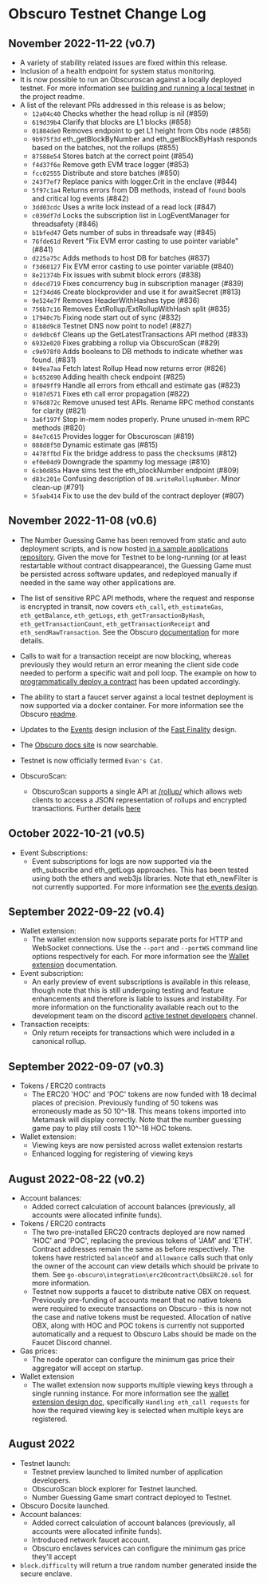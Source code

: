 ---
---
# Obscuro Testnet Change Log

## November 2022-11-22 (v0.7)
  * A variety of stability related issues are fixed within this release. 
  * Inclusion of a health endpoint for system status monitoring. 
  * It is now possible to run an Obscuroscan against a locally deployed testnet. For more information see 
    [building and running a local testnet](https://github.com/obscuronet/go-obscuro/blob/main/README.md#building-and-running-a-local-testnet) 
    in the project readme.
  * A list of the relevant PRs addressed in this release is as below;
    * `12a04c40` Checks whether the head rollup is nil (#859)
    * `619d39b4` Clarify that blocks are L1 blocks (#858)
    * `01884de0` Removes endpoint to get L1 height from Obs node (#856)
    * `9b975f3d` eth_getBlockByNumber and eth_getBlockByHash responds based on the batches, not the rollups (#855)
    * `87588e54` Stores batch at the correct point (#854)
    * `f4d37f6e` Remove geth EVM trace logger (#853)
    * `fcc02555` Distribute and store batches (#850)
    * `243f7ef7` Replace panics with logger.Crit in the enclave (#844)
    * `5f97c1a4` Returns errors from DB methods, instead of `found` bools and critical log events (#842)
    * `3dd03cdc` Uses a write lock instead of a read lock (#847)
    * `c039df7d` Locks the subscription list in LogEventManager for threadsafety (#846)
    * `b1bfed47` Gets number of subs in threadsafe way (#845)
    * `76fde61d` Revert "Fix EVM error casting to use pointer variable" (#841)
    * `d225a75c` Adds methods to host DB for batches (#837)
    * `f3d60127` Fix EVM error casting to use pointer variable (#840)
    * `8e21374b` Fix issues with submit block errors (#838)
    * `ddecd719` Fixes concurrency bug in subscription manager (#839)
    * `12f34d46` Create blockprovider and use it for awaitSecret (#813)
    * `9e524e7f` Removes HeaderWithHashes type (#836)
    * `756b7c16` Removes ExtRollup/ExtRollupWithHash split (#835)
    * `17940c7b` Fixing node start out of sync (#832)
    * `81b8d9c8` Testnet DNS now point to node1 (#827)
    * `de9dbc6f` Cleans up the GetLatestTransactions API method (#833)
    * `6932e020` Fixes grabbing a rollup via ObscuroScan (#829)
    * `c9e978f0` Adds booleans to DB methods to indicate whether was found. (#831)
    * `849ea7aa` Fetch latest Rollup Head now returns error (#826)
    * `bc652690` Adding health check endpoint (#825)
    * `8f049ff9` Handle all errors from ethcall and estimate gas (#823)
    * `9107d571` Fixes eth call error propagation (#822)
    * `976d872c` Remove unused test APIs. Rename RPC method constants for clarity (#821)
    * `3a6f197f` Stop in-mem nodes properly. Prune unused in-mem RPC methods (#820)
    * `84e7c615` Provides logger for Obscuroscan (#819)
    * `088d8f50` Dynamic estimate gas (#815)
    * `4478ffbd` Fix the bridge address to pass the checksums (#812)
    * `ef0e04d9` Downgrade the spammy log message (#810)
    * `6cb0d85a` Have sims test the eth_blockNumber endpoint (#809)
    * `d83c201e` Confusing description of `DB.writeRollupNumber`. Minor clean-up (#791)
    * `5faab414` Fix to use the dev build of the contract deployer (#807)


## November 2022-11-08 (v0.6)
  * The Number Guessing Game has been removed from static and auto deployment scripts, and is now hosted 
    [in a sample applications repository](https://github.com/obscuronet/sample-applications). Given the move for 
    Testnet to be long-running (or at least restartable without contract disappearance), the Guessing Game must be 
    persisted across software updates, and redeployed manually if needed in the same way other applications are.
  * The list of sensitive RPC API methods, where the request and response is encrypted in transit, now covers 
    `eth_call`, `eth_estimateGas`, `eth_getBalance`, `eth_getLogs`, `eth_getTransactionByHash`, `eth_getTransactionCount`, 
    `eth_getTransactionReceipt` and `eth_sendRawTransaction`. See the Obscuro
    [documentation](https://docs.obscu.ro/api/sensitive-apis/) for more details. 
  * Calls to wait for a transaction receipt are now blocking, whereas previously they would return an error meaning the
    client side code needed to perform a specific wait and poll loop. The example on how to [programmatically deploy
    a contract](https://docs.obscu.ro/testnet/deploying-a-smart-contract-programmatically/) has been updated accordingly.
  * The ability to start a faucet server against a local testnet deployment is now supported via a docker 
    container. For more information see the Obscuro 
    [readme](https://github.com/obscuronet/go-obscuro#building-and-running-a-local-faucet).
  * Updates to the [Events](https://github.com/obscuronet/go-obscuro/blob/main/design/Events_design.md) design 
    inclusion of the [Fast Finality](https://github.com/obscuronet/go-obscuro/blob/main/design/fast_finality.md) design.
  * The [Obscuro docs site](https://docs.obscu.ro/) is now searchable. 
  * Testnet is now officially termed `Evan's Cat`.

* ObscuroScan:
  * ObscuroScan supports a single API at [/rollup/](http://testnet.obscuroscan.io/rollup/) which allows web clients to 
    access a JSON representation of rollups and encrypted transactions. Further details 
    [here](https://docs.obscu.ro/testnet/obscuroscan.html)

## October 2022-10-21 (v0.5)
* Event Subscriptions:
  * Event subscriptions for logs are now supported via the eth_subscribe and eth_getLogs approaches. This has been 
    tested using both the ethers and web3js libraries. Note that eth_newFilter is not currently supported. For more 
    information see [the events design](https://github.com/obscuronet/go-obscuro/blob/main/design/Events_design.md).

## September 2022-09-22 (v0.4)
* Wallet extension:
  * The wallet extension now supports separate ports for HTTP and WebSocket connections. Use the `--port` and `--portWS` 
    command line options respectively for each. For more information see the
    [Wallet extension](https://docs.obscu.ro/wallet-extension/wallet-extension.html) documentation. 
* Event subscription:
  * An early preview of event subscriptions is available in this release, though note that this is still undergoing 
    testing and feature enhancements and therefore is liable to issues and instability. For more information on the 
    functionality available reach out to the development team on the discord 
    [active testnet developers](https://discord.com/channels/916052669955727371/1004752710077259838) channel. 
* Transaction receipts:
  * Only return receipts for transactions which were included in a canonical rollup.

## September 2022-09-07 (v0.3)
* Tokens / ERC20 contracts
  * The ERC20 'HOC' and 'POC' tokens are now funded with 18 decimal places of precision. Previously funding of 50 
    tokens was erroneously made as 50 10^-18. This means tokens imported into Metamask will display correctly. Note that
    the number guessing game pay to play still costs 1 10^-18 HOC tokens.
* Wallet extension:
  * Viewing keys are now persisted across wallet extension restarts
  * Enhanced logging for registering of viewing keys

## August 2022-08-22 (v0.2)
* Account balances:
  * Added correct calculation of account balances (previously, all accounts were allocated infinite funds).
* Tokens / ERC20 contracts
  * The two pre-installed ERC20 contracts deployed are now named 'HOC' and 'POC', replacing the previous tokens of 'JAM' 
    and 'ETH'. Contract addresses remain the same as before respectively. The tokens have restricted `balanceOf` and 
    `allowance` calls such that only the owner of the account can view details which should be private to them. See 
    `go-obscuro\integration\erc20contract\ObsERC20.sol` for more information. 
  * Testnet now supports a faucet to distribute native OBX on request. Previously pre-funding of accounts meant that 
    no native tokens were required to execute transactions on Obscuro - this is now not the case and native tokens 
    must be requested. Allocation of native OBX, along with HOC and POC tokens is currently not supported automatically 
    and a request to Obscuro Labs should be made on the Faucet Discord channel.
* Gas prices:
  * The node operator can configure the minimum gas price their aggregator will accept on startup.
* Wallet extension 
  * The wallet extension now supports multiple viewing keys through a single running instance. For more information see 
    the [wallet extension design doc](https://github.com/obscuronet/go-obscuro/blob/main/design/wallet_extension.md), 
    specifically `Handling eth_call requests` for how the required viewing key is selected when multiple keys are 
    registered.

## August 2022
* Testnet launch:
  * Testnet preview launched to limited number of application developers.
  * ObscuroScan block explorer for Testnet launched.
  * Number Guessing Game smart contract deployed to Testnet.
* Obscuro Docsite launched.
* Account balances:
  * Added correct calculation of account balances (previously, all accounts were allocated infinite funds).
  * Introduced network faucet account.
  * Obscuro enclaves services can configure the minimum gas price they'll accept
* ``block.difficulty`` will return a true random number generated inside the secure enclave.
